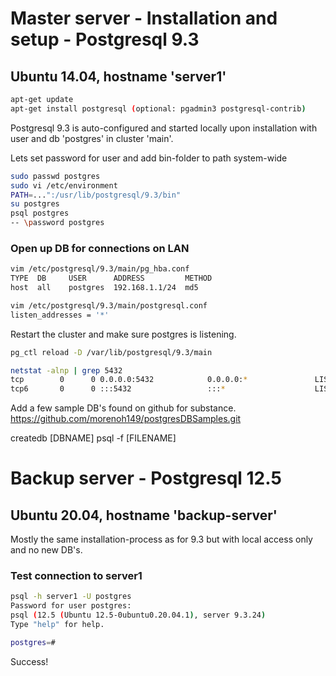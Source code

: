 # Master server - Installation and setup - Postgresql 9.3

## Ubuntu 14.04, hostname 'server1'

```bash
apt-get update
apt-get install postgresql (optional: pgadmin3 postgresql-contrib) 
```

Postgresql 9.3 is auto-configured and started locally upon installation with user and db 'postgres' in cluster 'main'.

Lets set password for user and add bin-folder to path system-wide
```bash
sudo passwd postgres
sudo vi /etc/environment
PATH=...":/usr/lib/postgresql/9.3/bin"
su postgres
psql postgres
-- \password postgres
```


### Open up DB for connections on LAN
```bash
vim /etc/postgresql/9.3/main/pg_hba.conf
TYPE  DB     USER      ADDRESS         METHOD
host  all    postgres  192.168.1.1/24  md5

vim /etc/postgresql/9.3/main/postgresql.conf
listen_addresses = '*'
```

Restart the cluster and make sure postgres is listening.
```bash
pg_ctl reload -D /var/lib/postgresql/9.3/main

netstat -alnp | grep 5432
tcp        0      0 0.0.0.0:5432            0.0.0.0:*               LISTEN      5885/postgres 
tcp6       0      0 :::5432                 :::*                    LISTEN      5885/postgres 
```

Add a few sample DB's found on github for substance.
https://github.com/morenoh149/postgresDBSamples.git

createdb [DBNAME]
psql -f [FILENAME]


# Backup server - Postgresql 12.5

## Ubuntu 20.04, hostname 'backup-server'
Mostly the same installation-process as for 9.3 but with local access only and no new DB's.

### Test connection to server1
```bash
psql -h server1 -U postgres 
Password for user postgres: 
psql (12.5 (Ubuntu 12.5-0ubuntu0.20.04.1), server 9.3.24)
Type "help" for help.

postgres=# 
```

Success!

